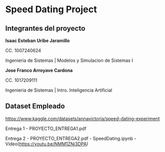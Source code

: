 # Speed Dating Project

## Integrantes del proyecto

**Isaac Esteban Uribe Jaramillo** 

CC. 1007240624 

Ingenieria de Sistemas | Modelos y Simulacion de Sistemas I

**Jose Franco Arroyave Cardona** 

CC. 1017209111 

Ingenieria de Sistemas | Intro. Inteligencia Artificial

## Dataset Empleado

https://www.kaggle.com/datasets/annavictoria/speed-dating-experiment

Entrega 1
    - PROYECTO_ENTREGA1.pdf

Entrega 2
    - PROYECTO_ENTREGA2.pdf
    - SpeedDating.ipynb
    - Video(https://youtu.be/NMM1ZNi3DPA)

